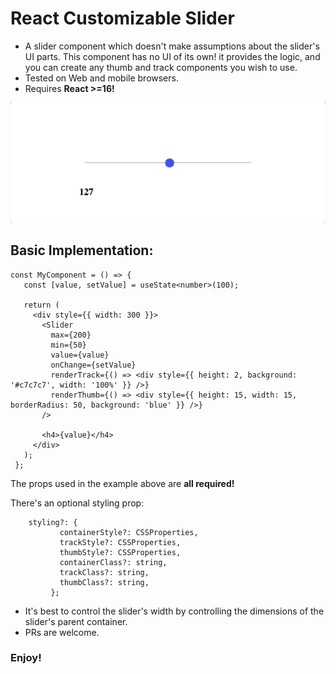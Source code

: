 # React Customizable Slider
- A slider component which doesn't make assumptions about the slider's UI parts. This component has
 no 
UI of its own! it provides the logic, and you can create any thumb and track components
you wish to use. 
- Tested on Web and mobile browsers.
- Requires **React >=16!**

![](demo.gif)

## Basic Implementation:
    const MyComponent = () => {
       const [value, setValue] = useState<number>(100);
     
       return (
         <div style={{ width: 300 }}>
           <Slider
             max={200}
             min={50}
             value={value}
             onChange={setValue}
             renderTrack={() => <div style={{ height: 2, background: '#c7c7c7', width: '100%' }} />}
             renderThumb={() => <div style={{ height: 15, width: 15, borderRadius: 50, background: 'blue' }} />}
           />
     
           <h4>{value}</h4>
         </div>
       );
     };
 
The props used in the example above are **all required!**

There's an optional styling prop: <br/>
```
    styling?: {  
           containerStyle?: CSSProperties,
           trackStyle?: CSSProperties, 
           thumbStyle?: CSSProperties, 
           containerClass?: string,
           trackClass?: string,
           thumbClass?: string, 
         };
```

* It's best to control the slider's width by controlling the dimensions of the slider's parent
 container.
* PRs are welcome.

### Enjoy!
